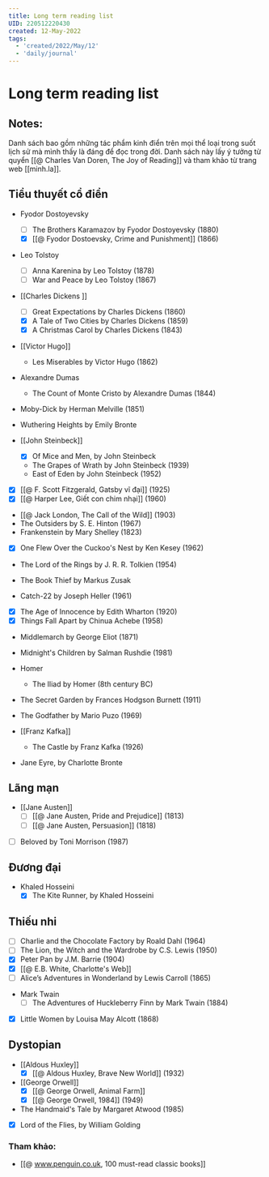 ```yaml
---
title: Long term reading list
UID: 220512220430
created: 12-May-2022
tags:
  - 'created/2022/May/12'
  - 'daily/journal'
---
```

# Long term reading list

## Notes:
Danh sách bao gồm những tác phẩm kinh điển trên mọi thể loại trong suốt lịch sử mà mình thấy là đáng để đọc trong đời. Danh sách này lấy ý tưởng từ quyển [[@ Charles Van Doren, The Joy of Reading]] và tham khảo từ trang web [[minh.la]].

## Tiểu thuyết cổ điển
- Fyodor Dostoyevsky
	- [ ] The Brothers Karamazov by Fyodor Dostoyevsky (1880)
	- [x] [[@ Fyodor Dostoevsky, Crime and Punishment]] (1866)
- Leo Tolstoy
	- [ ] Anna Karenina by Leo Tolstoy (1878)
	- [ ] War and Peace by Leo Tolstoy (1867)
- [[Charles Dickens ]]
	- [ ] Great Expectations by Charles Dickens (1860)
	- [x] A Tale of Two Cities by Charles Dickens (1859)
	- [x] A Christmas Carol by Charles Dickens (1843)
- [[Victor Hugo]]
	- Les Miserables by Victor Hugo (1862)

- Alexandre Dumas
	- The Count of Monte Cristo by Alexandre Dumas (1844)

- Moby-Dick by Herman Melville (1851)
- Wuthering Heights by Emily Bronte

- [[John Steinbeck]]
	- [x] Of Mice and Men, by John Steinbeck
	- The Grapes of Wrath by John Steinbeck (1939)
	- East of Eden by John Steinbeck (1952)
 
- [x] [[@ F. Scott Fitzgerald, Gatsby vĩ đại]] (1925)
- [x] [[@ Harper Lee, Giết con chim nhại]] (1960)

- [[@ Jack London, The Call of the Wild]] (1903)
- The Outsiders by S. E. Hinton (1967)
- Frankenstein by Mary Shelley (1823)
- [x] One Flew Over the Cuckoo's Nest by Ken Kesey (1962)
- The Lord of the Rings by J. R. R. Tolkien (1954)
- The Book Thief by Markus Zusak

- Catch-22 by Joseph Heller (1961)
- [x] The Age of Innocence by Edith Wharton (1920)
- [x] Things Fall Apart by Chinua Achebe (1958)
- Middlemarch by George Eliot (1871)
- Midnight's Children by Salman Rushdie (1981)
- Homer
	- The Iliad by Homer (8th century BC)

- The Secret Garden by Frances Hodgson Burnett (1911)

- The Godfather by Mario Puzo (1969)
- [[Franz Kafka]]
	- The Castle by Franz Kafka (1926)

- Jane Eyre, by Charlotte Bronte

## Lãng mạn
- [[Jane Austen]]
	- [ ] [[@ Jane Austen, Pride and Prejudice]] (1813)
	- [ ] [[@ Jane Austen, Persuasion]] (1818)
- [ ] Beloved by Toni Morrison (1987)

## Đương đại
- Khaled Hosseini
	- [x] The Kite Runner, by Khaled Hosseini

## Thiếu nhi
- [ ] Charlie and the Chocolate Factory by Roald Dahl (1964)
- [ ] The Lion, the Witch and the Wardrobe by C.S. Lewis (1950)
- [x] Peter Pan by J.M. Barrie (1904)
- [x] [[@ E.B. White, Charlotte's Web]]
- [ ] Alice’s Adventures in Wonderland by Lewis Carroll (1865)
- Mark Twain
	- [ ] The Adventures of Huckleberry Finn by Mark Twain (1884)
- [x] Little Women by Louisa May Alcott (1868)


## Dystopian
- [[Aldous Huxley]]
	- [x] [[@ Aldous Huxley, Brave New World]] (1932)
- [[George Orwell]]
	- [x] [[@ George Orwell, Animal Farm]]
	- [x] [[@ George Orwell, 1984]] (1949)
- The Handmaid's Tale by Margaret Atwood (1985)
- [x] Lord of the Flies, by William Golding

### Tham khảo:
- [[@ www.penguin.co.uk, 100 must-read classic books]]